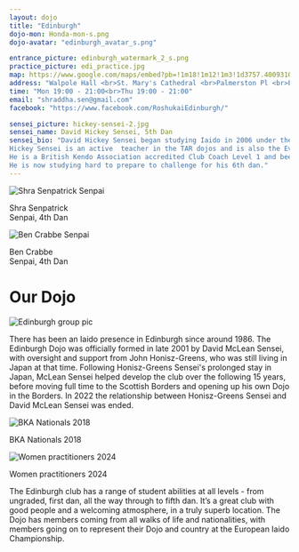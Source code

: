 ```yaml
---
layout: dojo
title: "Edinburgh"
dojo-mon: Honda-mon-s.png
dojo-avatar: "edinburgh_avatar_s.png"

entrance_picture: edinburgh_watermark_2_s.png
practice_picture: edi_practice.jpg
map: https://www.google.com/maps/embed?pb=!1m18!1m12!1m3!1d3757.400931039466!2d-3.2180878116971945!3d55.946530065473524!2m3!1f0!2f0!3f0!3m2!1i1024!2i768!4f13.1!3m3!1m2!1s0x4887c77dc45f0d63%3A0x21993f851ebcf4c4!2sTokyo%20Adachi%20Roshukai%20Edinburgh!5e0!3m2!1sen!2suk!4v1711563933633!5m2!1sen!2suk
address: "Walpole Hall <br>St. Mary's Cathedral <br>Palmerston Pl <br>Edinburgh, EH12 5AW"
time: "Mon 19:00 - 21:00<br>Thu 19:00 - 21:00"
email: "shraddha.sen@gmail.com"
facebook: "https://www.facebook.com/RoshukaiEdinburgh/"

sensei_picture: hickey-sensei-2.jpg
sensei_name: David Hickey Sensei, 5th Dan
sensei_bio: "David Hickey Sensei began studying Iaido in 2006 under the tutelage of John Honisz-Greens Sensei. He attained the rank of fifth dan in 2018 at first attempt.<br><br>
Hickey Sensei is an active  teacher in the TAR dojos and is also the Events Officer for the British Kendo Association - Iaido-bu.<br>
He is a British Kendo Association accredited Club Coach Level 1 and been awarded Regional Coach status.<br><br>
He is now studying hard to prepare to challenge for his 6th dan."
---
```

<div class="grid-senpai">
  <div class="senpai-item">
    <img class="teacher-img" src="../assets/images/dojos/shra-senpai.jpg" alt="Shra Senpatrick Senpai">
    <p>Shra Senpatrick<br>Senpai, 4th Dan</p>
  </div>
  <div class="senpai-item">
    <img class="teacher-img" src="../assets/images/dojos/Ben-Senpai.jpg" alt="Ben Crabbe Senpai">
    <p>Ben Crabbe<br>Senpai, 4th Dan</p>
  </div>
</div>

# Our Dojo
<div class="image-container single-image-container">
  <img src="../assets/images/dojos/edinburgh-group.jpg" alt="Edinburgh group pic">
</div>

There has been an Iaido presence in Edinburgh since around 1986. The Edinburgh Dojo was officially formed in late 2001 by David McLean Sensei, with oversight and support from John Honisz-Greens, who was still living in Japan at that time. Following Honisz-Greens Sensei's prolonged stay in Japan, McLean Sensei helped develop the club over the following 15 years, before moving full time to the Scottish Borders and opening up his own Dojo in the Borders. In 2022 the relationship between Honisz-Greens Sensei and David McLean Sensei was ended. 

<div class="image-container grid-image-container">
    <div class="image-with-caption-item">
        <img src="../assets/images/dojos/edinburgh-nats-2018.jpg" alt="BKA Nationals 2018">
        <p>BKA Nationals 2018</p>
    </div>
    <div class="image-with-caption-item">
        <img src="../assets/images/dojos/edi-group-photo-females-2024.jpg" alt="Women practitioners 2024">
        <p>Women practitioners 2024</p>
    </div>
</div>

The Edinburgh club has a range of student abilities at all levels - from ungraded, first dan, all the way through to fifth dan. It’s a great club with good people and a welcoming atmosphere, in a truly superb location. The Dojo has members coming from all walks of life and nationalities, with members going on to represent their Dojo and country at the European Iaido Championship.